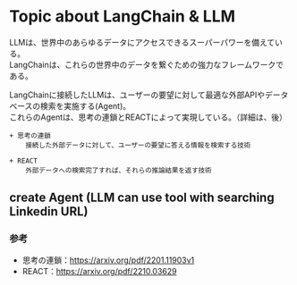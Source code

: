 # Topic about LangChain & LLM
LLMは、世界中のあらゆるデータにアクセスできるスーパーパワーを備えている。  
LangChainは、これらの世界中のデータを繋ぐための強力なフレームワークである。  

LangChainに接続したLLMは、ユーザーの要望に対して最適な外部APIやデータベースの検索を実施する(Agent)。  
これらのAgentは、思考の連鎖とREACTによって実現している。（詳細は、後）  

    + 思考の連鎖  
        接続した外部データに対して、ユーザーの要望に答える情報を検索する技術
    
    + REACT
        外部データへの検索完了すれば、それらの推論結果を返す技術

## create Agent (LLM can use tool with searching Linkedin URL)

### 参考
- 思考の連鎖：https://arxiv.org/pdf/2201.11903v1
- REACT：https://arxiv.org/pdf/2210.03629